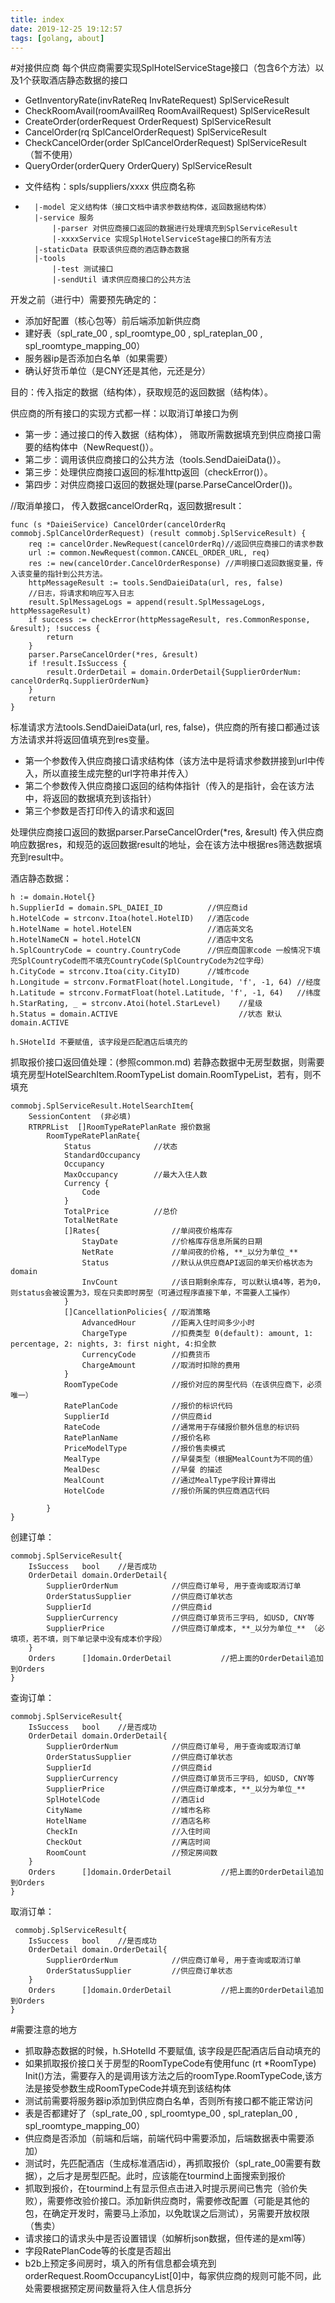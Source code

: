 ```yaml
---
title: index
date: 2019-12-25 19:12:57
tags: [golang, about]
---
```

#对接供应商
每个供应商需要实现SplHotelServiceStage接口（包含6个方法）以及1个获取酒店静态数据的接口
- GetInventoryRate(invRateReq InvRateRequest) SplServiceResult
- CheckRoomAvail(roomAvailReq RoomAvailRequest) SplServiceResult
- CreateOrder(orderRequest OrderRequest) SplServiceResult
- CancelOrder(rq SplCancelOrderRequest) SplServiceResult
- CheckCancelOrder(order SplCancelOrderRequest) SplServiceResult （暂不使用）
- QueryOrder(orderQuery OrderQuery) SplServiceResult
<!--more-->
- 文件结构：spls/suppliers/xxxx 供应商名称
-       |-model 定义结构体（接口文档中请求参数结构体，返回数据结构体）
        |-service 服务
            |-parser 对供应商接口返回的数据进行处理填充到SplServiceResult
            |-xxxxService 实现SplHotelServiceStage接口的所有方法
        |-staticData 获取该供应商的酒店静态数据
        |-tools   
            |-test 测试接口
            |-sendUtil 请求供应商接口的公共方法

开发之前（进行中）需要预先确定的：
- 添加好配置（核心包等）前后端添加新供应商
- 建好表（spl_rate_00 , spl_roomtype_00 , spl_rateplan_00 , spl_roomtype_mapping_00）
- 服务器ip是否添加白名单（如果需要）
- 确认好货币单位（是CNY还是其他，元还是分）

目的：传入指定的数据（结构体），获取规范的返回数据（结构体）。

供应商的所有接口的实现方式都一样：以取消订单接口为例
- 第一步：通过接口的传入数据（结构体）， 筛取所需数据填充到供应商接口需要的结构体中（NewRequest()）。
- 第二步：调用该供应商接口的公共方法（tools.SendDaieiData()）。
- 第三步：处理供应商接口返回的标准http返回（checkError()）。
- 第四步：对供应商接口返回的数据处理(parse.ParseCancelOrder())。

//取消单接口， 传入数据cancelOrderRq，返回数据result：

    func (s *DaieiService) CancelOrder(cancelOrderRq commobj.SplCancelOrderRequest) (result commobj.SplServiceResult) {
        req := cancelOrder.NewRequest(cancelOrderRq)//返回供应商接口的请求参数
        url := common.NewRequest(common.CANCEL_ORDER_URL, req)
        res := new(cancelOrder.CancelOrderResponse) //声明接口返回数据变量，传入该变量的指针到公共方法。
        httpMessageResult := tools.SendDaieiData(url, res, false)
        //日志，将请求和响应写入日志
        result.SplMessageLogs = append(result.SplMessageLogs, httpMessageResult)
        if success := checkError(httpMessageResult, res.CommonResponse, &result); !success {
            return
        }
        parser.ParseCancelOrder(*res, &result)
        if !result.IsSuccess {
            result.OrderDetail = domain.OrderDetail{SupplierOrderNum: cancelOrderRq.SupplierOrderNum}
        }
        return
    }

标准请求方法tools.SendDaieiData(url, res, false)，供应商的所有接口都通过该方法请求并将返回值填充到res变量。
- 第一个参数传入供应商接口请求结构体（该方法中是将请求参数拼接到url中传入，所以直接生成完整的url字符串并传入）
- 第二个参数传入供应商接口返回的结构体指针（传入的是指针，会在该方法中，将返回的数据填充到该指针）
- 第三个参数是否打印传入的请求和返回

处理供应商接口返回的数据parser.ParseCancelOrder(*res, &result)
传入供应商响应数据res，和规范的返回数据result的地址，会在该方法中根据res筛选数据填充到result中。

酒店静态数据：

    h := domain.Hotel{}
	h.SupplierId = domain.SPL_DAIEI_ID          //供应商id
	h.HotelCode = strconv.Itoa(hotel.HotelID)   //酒店code
	h.HotelName = hotel.HotelEN                 //酒店英文名
	h.HotelNameCN = hotel.HotelCN               //酒店中文名
	h.SplCountryCode = country.CountryCode      //供应商国家code 一般情况下填充SplCountryCode而不填充CountryCode(SplCountryCode为2位字母）
	h.CityCode = strconv.Itoa(city.CityID)      //城市code
	h.Longitude = strconv.FormatFloat(hotel.Longitude, 'f', -1, 64) //经度
	h.Latitude = strconv.FormatFloat(hotel.Latitude, 'f', -1, 64)   //纬度
	h.StarRating, _ = strconv.Atoi(hotel.StarLevel)    //星级
	h.Status = domain.ACTIVE                           //状态 默认 domain.ACTIVE

    h.SHotelId 不要赋值, 该字段是匹配酒店后填充的

抓取报价接口返回值处理：(参照common.md)
若静态数据中无房型数据，则需要填充房型HotelSearchItem.RoomTypeList domain.RoomTypeList，若有，则不填充

    commobj.SplServiceResult.HotelSearchItem{
        SessionContent  (非必填)
        RTRPRList  []RoomTypeRatePlanRate 报价数据
            RoomTypeRatePlanRate{
                Status              //状态
                StandardOccupancy
                Occupancy
                MaxOccupancy        //最大入住人数
                Currency {
                    Code
                }
                TotalPrice          //总价
                TotalNetRate        
                []Rates{                //单间夜价格库存
                    StayDate            //价格库存信息所属的日期
                    NetRate             //单间夜的价格, **_以分为单位_**
                    Status              //默认从供应商API返回的单天价格状态为domain
                    InvCount            //该日期剩余库存, 可以默认填4等，若为0，则status会被设置为3，现在只卖即时房型（可通过程序直接下单，不需要人工操作）
                }
                []CancellationPolicies{ //取消策略
                    AdvancedHour        //距离入住时间多少小时
                    ChargeType          //扣费类型 0(default): amount, 1: percentage, 2: nights, 3: first night, 4:扣全款
                    CurrencyCode        //扣费货币
                    ChargeAmount        //取消时扣除的费用
                }
                RoomTypeCode            //报价对应的房型代码（在该供应商下，必须唯一）
                RatePlanCode            //报价的标识代码
                SupplierId              //供应商id
                RateCode                //通常用于存储报价额外信息的标识码
                RatePlanName            //报价名称
                PriceModelType          //报价售卖模式
                MealType                //早餐类型（根据MealCount为不同的值）
                MealDesc                //早餐 的描述
                MealCount               //通过MealType字段计算得出
                HotelCode               //报价所属的供应商酒店代码
                
            }
    }
    
创建订单：

    commobj.SplServiceResult{
        IsSuccess   bool    //是否成功
        OrderDetail domain.OrderDetail{
            SupplierOrderNum            //供应商订单号, 用于查询或取消订单   
            OrderStatusSupplier         //供应商订单状态
            SupplierId                  //供应商id
            SupplierCurrency            //供应商订单货币三字码, 如USD, CNY等
            SupplierPrice               //供应商订单成本, **_以分为单位_** （必填项，若不填，则下单记录中没有成本价字段）
        }
        Orders      []domain.OrderDetail           //把上面的OrderDetail追加到Orders
    }    

查询订单：

    commobj.SplServiceResult{
        IsSuccess   bool    //是否成功
        OrderDetail domain.OrderDetail{
            SupplierOrderNum            //供应商订单号, 用于查询或取消订单   
            OrderStatusSupplier         //供应商订单状态
            SupplierId                  //供应商id
            SupplierCurrency            //供应商订单货币三字码, 如USD, CNY等
            SupplierPrice               //供应商订单成本, **_以分为单位_**
            SplHotelCode                //酒店id
            CityName                    //城市名称
            HotelName                   //酒店名称
            CheckIn                     //入住时间
            CheckOut                    //离店时间
            RoomCount                   //预定房间数
        }
        Orders      []domain.OrderDetail           //把上面的OrderDetail追加到Orders
    }    

取消订单：

     commobj.SplServiceResult{
        IsSuccess   bool    //是否成功
        OrderDetail domain.OrderDetail{
            SupplierOrderNum            //供应商订单号, 用于查询或取消订单   
            OrderStatusSupplier         //供应商订单状态
        }
        Orders      []domain.OrderDetail           //把上面的OrderDetail追加到Orders
    }    

#需要注意的地方
- 抓取静态数据的时候，h.SHotelId 不要赋值, 该字段是匹配酒店后自动填充的
- 如果抓取报价接口关于房型的RoomTypeCode有使用func (rt *RoomType) Init()方法，需要存入的是调用该方法之后的roomType.RoomTypeCode,该方法是接受参数生成RoomTypeCode并填充到该结构体
- 测试前需要将服务器ip添加到供应商白名单，否则所有接口都不能正常访问
- 表是否都建好了（spl_rate_00 , spl_roomtype_00 , spl_rateplan_00 , spl_roomtype_mapping_00）
- 供应商是否添加（前端和后端，前端代码中需要添加，后端数据表中需要添加）
- 测试时，先匹配酒店（生成标准酒店id），再抓取报价（spl_rate_00需要有数据），之后才是房型匹配。此时，应该能在tourmind上面搜索到报价
- 抓取到报价，在tourmind上有显示但点击进入时提示房间已售完（验价失败），需要修改验价接口。添加新供应商时，需要修改配置（可能是其他的包，在确定开发时，需要马上添加，以免耽误之后测试），另需要开放权限（售卖）
- 请求接口的请求头中是否设置错误（如解析json数据，但传递的是xml等）
- 字段RatePlanCode等的长度是否超出
- b2b上预定多间房时，填入的所有信息都会填充到orderRequest.RoomOccupancyList[0]中，每家供应商的规则可能不同，此处需要根据预定房间数量将入住人信息拆分









